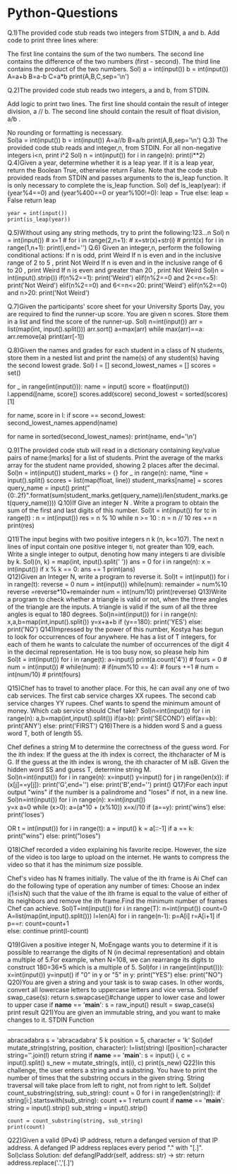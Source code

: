 # Python-Questions
Q.1)The provided code stub reads two integers from STDIN, a and b. Add code to print three lines where:

The first line contains the sum of the two numbers.
The second line contains the difference of the two numbers (first - second).
The third line contains the product of the two numbers.
Sol) a = int(input())
    b = int(input())
    A=a+b
    B=a-b
    C=a*b
    print(A,B,C,sep='\n')
    
Q.2)The provided code stub reads two integers, a and b, from STDIN.

Add logic to print two lines. The first line should contain the result of integer division, a // b. The second line should contain the result of float division, a/b .

No rounding or formatting is necessary.  
Sol)a = int(input())
    b = int(input())
    A=a//b
    B=a/b
    print(A,B,sep='\n')
Q.3) The provided code stub reads and integer,n, from STDIN. For all non-negative integers i<n, print i^2
Sol) n = int(input())
    for i in range(n):
        print(i**2)
Q.4)Given a year, determine whether it is a leap year. If it is a leap year, return the Boolean True, otherwise return False.
Note that the code stub provided reads from STDIN and passes arguments to the is_leap function. It is only necessary to complete the is_leap function.
Sol) def is_leap(year):
        if (year%4==0) and (year%400==0 or year%100!=0):
            leap = True
        else:
            leap = False
        return leap

    year = int(input())
    print(is_leap(year))
 Q.5)Without using any string methods, try to print the following:123...n
 Sol) n = int(input())
    # x=1
    # for i in range(2,n+1):
    #     x=str(x)+str(i)
    # print(x)
    for i in range(1,n+1):
        print(i,end='')
Q.6) Given an integer,n, perform the following conditional actions:
If n is odd, print Weird
If n is even and in the inclusive range of 2 to 5 , print Not Weird
If n is even and in the inclusive range of 6 to 20 , print Weird
If n is even and greater than 20 , print Not Weird
Sol)n = int(input().strip())
    if(n%2==1):
        print('Weird')
    elif(n%2==0 and 2<=n<=5):
        print('Not Weird')
    elif(n%2==0) and 6<=n<=20:
        print('Weird')
    elif(n%2==0) and n>20:
        print('Not Weird')    

Q.7)Given the participants' score sheet for your University Sports Day, you are required to find the runner-up score. You are given n scores. Store them in a list and find the score of the runner-up.
Sol) n=int(input())
    arr = list(map(int, input().split()))
    arr.sort()
    a=max(arr)
    while max(arr)==a:
        arr.remove(a)
    print(arr[-1])
 
Q.8)Given the names and grades for each student in a class of N students, store them in a nested list and print the name(s) of any student(s) having the second lowest grade. 
Sol)    l = []
second_lowest_names = []
scores = set()

for _ in range(int(input())):
    name = input()
    score = float(input())
    l.append([name, score])
    scores.add(score) 
second_lowest = sorted(scores)[1]

for name, score in l:
    if score == second_lowest:
        second_lowest_names.append(name)

for name in sorted(second_lowest_names):
    print(name, end='\n')
    
 Q.9)The provided code stub will read in a dictionary containing key/value pairs of name:[marks] for a list of students. Print the average of the marks array for the student name provided, showing 2 places after the decimal.  
 Sol)n = int(input())
student_marks = {}
for _ in range(n):
    name, *line = input().split()
    scores = list(map(float, line))
    student_marks[name] = scores
query_name = input()
print("{0:.2f}".format(sum(student_marks.get(query_name))/len(student_marks.get(query_name))))
Q.10)If Give an integer N . Write a program to obtain the sum of the first and last digits of this number.
Sol)t = int(input())
 for tc in range(t) :
    n = int(input())
    res = n % 10
    while n >= 10 :
        n = n // 10
    res += n
    print(res)
    
Q11)The input begins with two positive integers n k (n, k<=107). The next n lines of input contain one positive integer ti, not greater than 109, each.
Write a single integer to output, denoting how many integers ti are divisible by k. 
Sol)(n, k) = map(int, input().split(' '))
ans = 0
for i in range(n):
	x = int(input())
	if x % k == 0:
		ans += 1
print(ans)	
Q12)Given an Integer N, write a program to reverse it.
Sol)t = int(input())
for i in range(t):
    reverse = 0
    num = int(input())
    while(num):
        remainder = num%10
        reverse =reverse*10+remainder
        num = int(num/10)
    print(reverse)
Q13)Write a program to check whether a triangle is valid or not, when the three angles of the triangle are the inputs. A triangle is valid if the sum of all the three angles is equal to 180 degrees.
Sol)n=int(input())
for i in range(n):
    x,a,b=map(int,input().split())
    y=x+a+b
    if (y==180):
        print('YES')
    else:
        print('NO')
Q14)Impressed by the power of this number, Kostya has begun to look for occurrences of four anywhere. He has a list of T integers, for each of them he wants to calculate the number of occurrences of the digit 4 in the decimal representation. He is too busy now, so please help him        
Sol)t = int(input())
for i in range(t):
    a=input()
    print(a.count('4'))
    # fours = 0
    # num = int(input())
    # while(num):
    #     if(num%10 == 4):
    #         fours +=1
    #     num = int(num/10)
    # print(fours)
    
Q15)Chef has to travel to another place. For this, he can avail any one of two cab services.
The first cab service charges XX rupees.
The second cab service charges YY rupees.
Chef wants to spend the minimum amount of money. Which cab service should Chef take?
Sol)n=int(input())
for i in range(n):
    a,b=map(int,input().split())
    if(a>b):
        print('SECOND')
    elif(a==b):
        print('ANY')
    else:
        print('FIRST')
Q16)There is a hidden word S and a guess word T, both of length 55.

Chef defines a string M to determine the correctness of the guess word. For the ith index:
If the guess at the ith index is correct, the ithcharacter of M is G.
If the guess at the ith index is wrong, the ith character of M isB.
Given the hidden word SS and guess T, determine string M.	
Sol)n=int(input())
for i in range(n):
    x=input()
    y=input()
    for j in range(len(x)):
        if (x[j]==y[j]):
            print('G',end='')
        else:
            print('B',end='')
    print()
 Q17)For each input output "wins" if the number is a palindrome and "loses" if not, in a new line.
 Sol)n=int(input())
for i in range(n):
    x=int(input())                                
    y=x
    a=0
    while (x>0):
        a=(a*10 + (x%10))
        x=x//10
    if (a==y):
        print('wins')
    else:
        print('loses')
	
OR t = int(input())
for i in range(t):
    a = input()
    k = a[::-1]
    if a == k:
        print("wins")
    else:
        print("loses")
	
Q18)Chef recorded a video explaining his favorite recipe. However, the size of the video is too large to upload on the internet. He wants to compress the video so that it has the minimum size possible.

Chef's video has N frames initially. The value of the ith frame is Ai Chef can do the following type of operation any number of times:
Choose an index i(1≤i≤N) such that the value of the ith frame is equal to the value of either of its neighbors and remove the ith frame.Find the minimum number of frames Chef can achieve.
Sol)T=int(input())
for i in range(T):
    n=int(input())
    count=0
    A=list(map(int,input().split()))
    l=len(A)
    for i in range(n-1):
        p=A[i]
        r=A[i+1]
        if p==r:
            count=count+1  
        else:
            continue
    print(l-count)
    
 Q19)Given a positive integer N, MoEngage wants you to determine if it is possible to rearrange the digits of N (in decimal representation) and obtain a multiple of 5.For example, when N=108, we can rearrange its digits to construct 180=36*5 which is a multiple of 5.
 Sol)for i in range(int(input())):
    x=int(input())
    y=input()
    if "0" in y or "5" in y:
        print("YES")
    else:
        print("NO")
Q20)You are given a string and your task is to swap cases. In other words, convert all lowercase letters to uppercase letters and vice versa.
Sol)def swap_case(s):
    return s.swapcase()#change upper to lower case and lower to upper case
if __name__ == '__main__':
    s = raw_input()
    result = swap_case(s)
    print result
Q21)You are given an immutable string, and you want to make changes to it.
STDIN           Function
-----           --------
abracadabra     s = 'abracadabra'
5 k             position = 5, character = 'k'
Sol)def mutate_string(string, position, character):
    l=list(string)
    l[position]=character
    string=''.join(l)
    return string
if __name__ == '__main__':
    s = input()
    i, c = input().split()
    s_new = mutate_string(s, int(i), c)
    print(s_new)
 Q22)In this challenge, the user enters a string and a substring. You have to print the number of times that the substring occurs in the given string. String traversal will take place from left to right, not from right to left.
 Sol)def count_substring(string, sub_string):
    count = 0
    for i in range(len(string)):
        if string[i:].startswith(sub_string):
            count += 1
    return count
if __name__ == '__main__':
    string = input().strip()
    sub_string = input().strip()
    
    count = count_substring(string, sub_string)
    print(count)
    
Q22)Given a valid (IPv4) IP address, return a defanged version of that IP address.
A defanged IP address replaces every period "." with "[.]".    
Sol)class Solution:
    def defangIPaddr(self, address: str) -> str:
        return address.replace('.','[.]')
